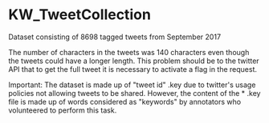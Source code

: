 # KW_TweetCollection
Dataset consisting of 8698 tagged tweets from September 2017

The number of characters in the tweets was 140 characters even though the tweets could have a longer length. This problem should be to the twitter API that to get the full tweet it is necessary to activate a flag in the request.

Important:
The dataset is made up of "tweet id" .key due to twitter's usage policies not allowing tweets to be shared. However, the content of the * .key file is made up of words considered as "keywords" by annotators who volunteered to perform this task.
